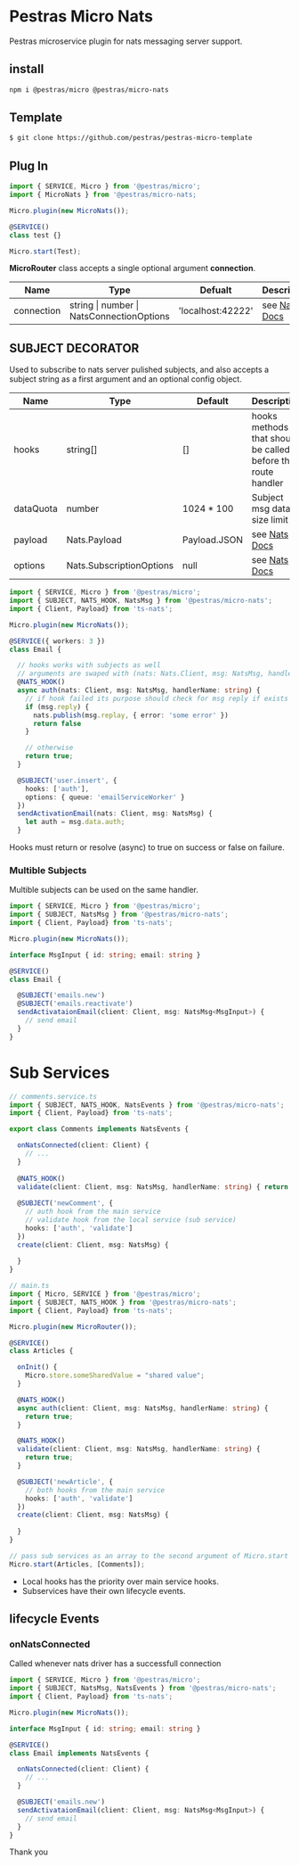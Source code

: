 # Pestras Micro Nats

Pestras microservice plugin for nats messaging server support.

## install

```bash
npm i @pestras/micro @pestras/micro-nats
```

## Template

```bash
$ git clone https://github.com/pestras/pestras-micro-template
```

## Plug In

```ts
import { SERVICE, Micro } from '@pestras/micro';
import { MicroNats } from '@pestras/micro-nats;

Micro.plugin(new MicroNats());

@SERVICE()
class test {}

Micro.start(Test);
```

**MicroRouter** class accepts a single optional argument **connection**.

Name        | Type     | Defualt         | Description
----        | -----    | ------          | -----
connection  | string \| number \| NatsConnectionOptions | 'localhost:42222' | see [Nats Docs](https://docs.nats.io/)

## SUBJECT DECORATOR

Used to subscribe to nats server pulished subjects, and also accepts a subject string as a first argument and an optional config object.

Name | Type | Default | Description
--- | --- | --- | ---
hooks | string[] | [] | hooks methods that should be called before the route handler
dataQuota | number | 1024 * 100 | Subject msg data size limit
payload | Nats.Payload | Payload.JSON | see [Nats Docs](https://docs.nats.io/)
options | Nats.SubscriptionOptions | null | see [Nats Docs](https://docs.nats.io/)

```ts
import { SERVICE, Micro } from '@pestras/micro';
import { SUBJECT, NATS_HOOK, NatsMsg } from '@pestras/micro-nats';
import { Client, Payload} from 'ts-nats';

Micro.plugin(new MicroNats());

@SERVICE({ workers: 3 })
class Email {

  // hooks works with subjects as well
  // arguments are swaped with (nats: Nats.Client, msg: NatsMsg, handlerName: string - name of the subject handler method that called the hook)
  @NATS_HOOK()
  async auth(nats: Client, msg: NatsMsg, handlerName: string) {
    // if hook failed its purpose should check for msg reply if exists and return false
    if (msg.reply) {
      nats.publish(msg.replay, { error: 'some error' })
      return false
    }

    // otherwise
    return true;
  }

  @SUBJECT('user.insert', {
    hooks: ['auth'],
    options: { queue: 'emailServiceWorker' }
  })
  sendActivationEmail(nats: Client, msg: NatsMsg) {
    let auth = msg.data.auth;
  }
```

Hooks must return or resolve (async) to true on success or false on failure.

### Multible Subjects

Multible subjects can be used on the same handler.

```ts
import { SERVICE, Micro } from '@pestras/micro';
import { SUBJECT, NatsMsg } from '@pestras/micro-nats';
import { Client, Payload} from 'ts-nats';

Micro.plugin(new MicroNats());

interface MsgInput { id: string; email: string }

@SERVICE()
class Email {

  @SUBJECT('emails.new')
  @SUBJECT('emails.reactivate')
  sendActivataionEmail(client: Client, msg: NatsMsg<MsgInput>) {
    // send email
  }
}
```

# Sub Services

```ts
// comments.service.ts
import { SUBJECT, NATS_HOOK, NatsEvents } from '@pestras/micro-nats';
import { Client, Payload} from 'ts-nats';

export class Comments implements NatsEvents {

  onNatsConnected(client: Client) {
    // ...
  }
  
  @NATS_HOOK()
  validate(client: Client, msg: NatsMsg, handlerName: string) { return true }
  
  @SUBJECT('newComment', {
    // auth hook from the main service
    // validate hook from the local service (sub service)
    hooks: ['auth', 'validate']
  })
  create(client: Client, msg: NatsMsg) {
    
  }
}
```

```ts
// main.ts
import { Micro, SERVICE } from '@pestras/micro';
import { SUBJECT, NATS_HOOK } from '@pestras/micro-nats';
import { Client, Payload} from 'ts-nats';

Micro.plugin(new MicroRouter());

@SERVICE()
class Articles {

  onInit() {    
    Micro.store.someSharedValue = "shared value";
  }

  @NATS_HOOK()
  async auth(client: Client, msg: NatsMsg, handlerName: string) {
    return true;
  }

  @NATS_HOOK()
  validate(client: Client, msg: NatsMsg, handlerName: string) {
    return true;
  }

  @SUBJECT('newArticle', {
    // both hooks from the main service
    hooks: ['auth', 'validate']
  })
  create(client: Client, msg: NatsMsg) {
    
  }
}

// pass sub services as an array to the second argument of Micro.start method
Micro.start(Articles, [Comments]);
```

* Local hooks has the priority over main service hooks.
* Subservices have their own lifecycle events.

## lifecycle Events

### onNatsConnected

Called whenever nats driver has a successfull connection

```ts
import { SERVICE, Micro } from '@pestras/micro';
import { SUBJECT, NatsMsg, NatsEvents } from '@pestras/micro-nats';
import { Client, Payload} from 'ts-nats';

Micro.plugin(new MicroNats());

interface MsgInput { id: string; email: string }

@SERVICE()
class Email implements NatsEvents {

  onNatsConnected(client: Client) {
    // ...
  }

  @SUBJECT('emails.new')
  sendActivataionEmail(client: Client, msg: NatsMsg<MsgInput>) {
    // send email
  }
}
```

Thank you